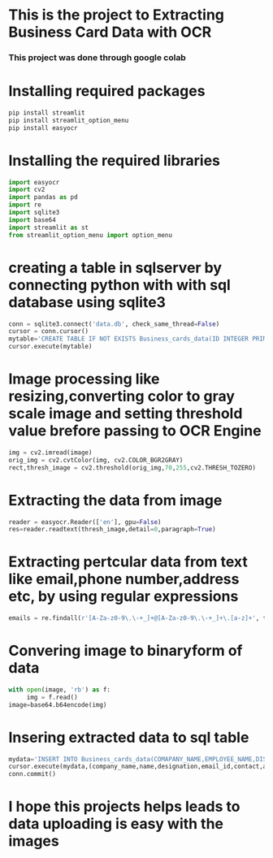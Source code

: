# This is the project to Extracting Business Card Data with OCR 

### This project was done through google colab

# Installing required packages
```python
pip install streamlit
pip install streamlit_option_menu
pip install easyocr
```
# Installing the required libraries
```python
import easyocr
import cv2
import pandas as pd
import re
import sqlite3
import base64
import streamlit as st
from streamlit_option_menu import option_menu
```

# creating a table in sqlserver by connecting python with with sql database using sqlite3

```python
conn = sqlite3.connect('data.db', check_same_thread=False)
cursor = conn.cursor()
mytable='CREATE TABLE IF NOT EXISTS Business_cards_data(ID INTEGER PRIMARY KEY AUTOINCREMENT,COMAPANY_NAME TEXT,EMPLOYEE_NAME TEXT,DISIGNATION Text,EMAIL_ID TEXT,CONTACT TEXT,ALTERNATE_CONTACT TEXT,WEBSITE TEXT,ADDRESS TEXT,IMAGE BLOB)'
cursor.execute(mytable)
```

# Image processing like resizing,converting color to gray scale image and setting threshold value brefore passing to OCR Engine

```python
img = cv2.imread(image)
orig_img = cv2.cvtColor(img, cv2.COLOR_BGR2GRAY)
rect,thresh_image = cv2.threshold(orig_img,70,255,cv2.THRESH_TOZERO)
```
# Extracting the data from image

```python
reader = easyocr.Reader(['en'], gpu=False)
res=reader.readtext(thresh_image,detail=0,paragraph=True)
```
# Extracting pertcular data from text like email,phone number,address etc, by using regular expressions
```python
emails = re.findall(r'[A-Za-z0-9\.\-+_]+@[A-Za-z0-9\.\-+_]+\.[a-z]+', text)
```
# Convering image to binaryform of data
```python
with open(image, 'rb') as f:
     img = f.read()
image=base64.b64encode(img)
```
# Insering extracted data to sql table
```python
mydata='INSERT INTO Business_cards_data(COMAPANY_NAME,EMPLOYEE_NAME,DISIGNATION,EMAIL_ID,CONTACT,ALTERNATE_CONTACT,WEBSITE,ADDRESS,IMAGE)values(?,?,?,?,?,?,?,?,?)'
cursor.execute(mydata,(company_name,name,designation,email_id,contact,alter_contact,link,address,image))
conn.commit()
```
# I hope this projects helps leads to data uploading is easy with the images 
